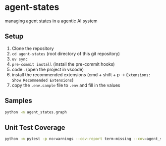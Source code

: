 # agent-states
managing agent states in a agentic AI system

## Setup

1. Clone the repository
2. `cd agent-states` (root directory of this git repository)
3. `uv sync`
6. `pre-commit install` (install the pre-commit hooks)
4. code . (open the project in vscode)
5. install the recommended extensions (cmd + shift + p -> `Extensions: Show Recommended Extensions`)
7. copy the `.env.sample` file to `.env` and fill in the values

## Samples
```sh
python -m agent_states.graph
```

## Unit Test Coverage

```sh
python -m pytest -p no:warnings --cov-report term-missing --cov=agent_states tests

